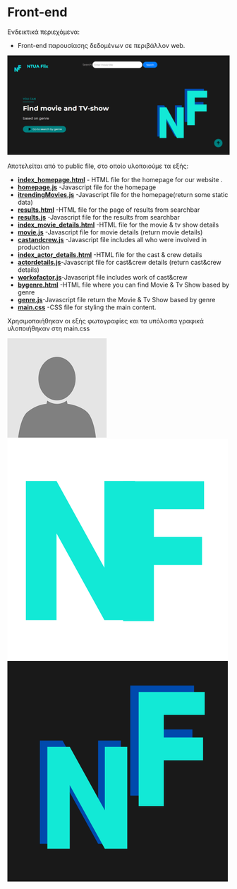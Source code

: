 # Front-end

Ενδεικτικά περιεχόμενα:

- Front-end παρουσίασης δεδομένων σε περιβάλλον web.




 
[![ntuaflix2.PNG](ntuaflix2.PNG)](https://github.com/ntua/softeng23-55/blob/main/front-end/ntuaflix2.PNG)



 


Αποτελείται από το public file, στο οποίο υλοποιούμε τα εξής:





- [**index_homepage.html**](https://github.com/ntua/softeng23-55/blob/main/front-end/public/index_homepage.html) - HTML file for the homepage for our website .
- [**homepage.js**](https://github.com/ntua/softeng23-55/blob/main/front-end/public/homepage.js) -Javascript file for the homepage
- [**itrendingMovies.js**](https://github.com/ntua/softeng23-55/blob/main/front-end/public/itrendingMovies.js) -Javascript file for the homepage(return some static data)
- [**results.html**](https://github.com/ntua/softeng23-55/blob/main/front-end/public/results.html)  -HTML file for the page of results from searchbar 
- [**results.js**](https://github.com/ntua/softeng23-55/blob/main/front-end/public/results.js) -Javascript file for the results from searchbar 
- [**index_movie_details.html**](https://github.com/ntua/softeng23-55/blob/main/front-end/public/index_movie_details.html) -HTML file for the movie & tv show details
- [**movie.js**](https://github.com/ntua/softeng23-55/blob/main/front-end/public/movie.js) -Javascript file for movie details (return movie details)
- [**castandcrew.js**](https://github.com/ntua/softeng23-55/blob/main/front-end/public/castandcrew.js) -Javascript file includes all who were involved in  production
- [**index_actor_details.html**](https://github.com/ntua/softeng23-55/blob/main/front-end/public/index_actor_details.html) -HTML file for the cast & crew details
- [**actordetails.js**](https://github.com/ntua/softeng23-55/blob/main/front-end/public/actordetails.js)-Javascript file for cast&crew details (return cast&crew details)
- [**workofactor.js**](https://github.com/ntua/softeng23-55/blob/main/front-end/public/workofactor.js)-Javascript file includes work of cast&crew
- [**bygenre.html**](https://github.com/ntua/softeng23-55/blob/main/front-end/public/bygenre.html) -HTML file where you can find Movie & Tv Show based by genre
- [**genre.js**](https://github.com/ntua/softeng23-55/blob/main/front-end/public/genre.js)-Javascript file return the Movie & Tv Show based by genre
- [**main.css**](https://github.com/ntua/softeng23-55/blob/main/front-end/public/main.css) -CSS file for styling the main content.

Χρησιμοποιήθηκαν οι εξής φωτογραφίες και τα υπόλοιπα γραφικά υλοποιήθηκαν στη main.css

[![none.png](public/none.png)](https://github.com/ntua/softeng23-55/blob/main/front-end/public/none.png)
[![small_logo.png](public/small_logo.png)](https://github.com/ntua/softeng23-55/blob/main/front-end/public/small_logo.png)
[![big_logo.png](public/big_logo.png)](https://github.com/ntua/softeng23-55/blob/main/front-end/public/big_logo.png)
